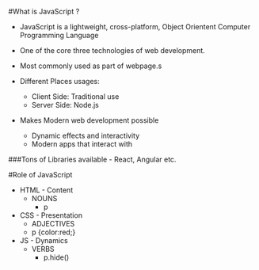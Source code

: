 #What is JavaScript ?
* JavaScript is a lightweight, cross-platform, Object Orientent Computer Programming Language
* One of the core three technologies of web development.
* Most commonly used as part of webpage.s
* Different Places usages:
    * Client Side: Traditional use
    * Server Side: Node.js

* Makes Modern web development possible
    * Dynamic effects and interactivity
    * Modern apps that interact with
    
###Tons of Libraries available - React, Angular etc.

#Role of JavaScript
* HTML - Content
    * NOUNS
        * p
* CSS - Presentation
    * ADJECTIVES
    * p {color:red;}
* JS - Dynamics
    * VERBS
        * p.hide()
